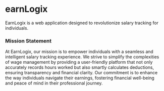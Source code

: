 # earnLogix
 EarnLogix is a web application designed to revolutionize salary tracking for individuals.
### Mission Statement
At EarnLogix, our mission is to empower individuals with a seamless and intelligent salary tracking experience. We strive to simplify the complexities of wage management by providing a user-friendly platform that not only accurately records  hours worked but also smartly calculates deductions, ensuring transparency and financial clarity. Our commitment is to enhance the way individuals navigate their earnings, fostering financial well-being and peace of mind in their professional journey.
